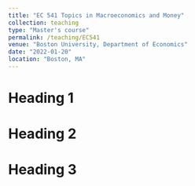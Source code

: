 ```yaml
---
title: "EC 541 Topics in Macroeconomics and Money"
collection: teaching
type: "Master's course"
permalink: /teaching/EC541
venue: "Boston University, Department of Economics"
date: "2022-01-20"
location: "Boston, MA"
---
```



Heading 1
======

Heading 2
======

Heading 3
======

